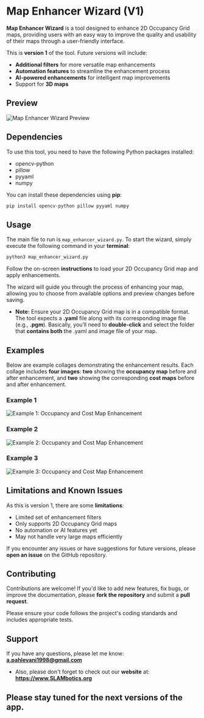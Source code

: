 # Map Enhancer Wizard (V1)

**Map Enhancer Wizard** is a tool designed to enhance 2D Occupancy Grid maps, providing users with an easy way to improve the quality and usability of their maps through a user-friendly interface.

This is **version 1** of the tool. Future versions will include:

- **Additional filters** for more versatile map enhancements
- **Automation features** to streamline the enhancement process
- **AI-powered enhancements** for intelligent map improvements
- Support for **3D maps**

## Preview

![Map Enhancer Wizard Preview](https://github.com/user-attachments/assets/4dbd4538-ddf7-4dc9-af1a-184c2ab03395)

## Dependencies

To use this tool, you need to have the following Python packages installed:

- opencv-python
- pillow
- pyyaml
- numpy

You can install these dependencies using **pip**:

```bash
pip install opencv-python pillow pyyaml numpy
```

## Usage

The main file to run is `map_enhancer_wizard.py`. To start the wizard, simply execute the following command in your **terminal**:

```bash
python3 map_enhancer_wizard.py
```

Follow the on-screen **instructions** to load your 2D Occupancy Grid map and apply enhancements.

The wizard will guide you through the process of enhancing your map, allowing you to choose from available options and preview changes before saving.

+ **Note:** Ensure your 2D Occupancy Grid map is in a compatible format. The tool expects a **.yaml** file along with its corresponding image file (e.g., **.pgm**). Basically, you’ll need to **double-click** and select the folder that **contains both** the .yaml and image file of your map.

## Examples

Below are example collages demonstrating the enhancement results. Each collage includes **four images**: **two** showing the **occupancy map** before and after enhancement, and **two** showing the corresponding **cost maps** before and after enhancement.

### Example 1
![Example 1: Occupancy and Cost Map Enhancement](https://github.com/user-attachments/assets/4149fe0b-3bf4-4f04-b520-a2f0fa883235)

### Example 2
![Example 2: Occupancy and Cost Map Enhancement](https://github.com/user-attachments/assets/0fe744f3-6ae5-4f06-a868-0dde060fb924)

### Example 3
![Example 3: Occupancy and Cost Map Enhancement](https://github.com/user-attachments/assets/608c0558-aa63-478e-a97b-4ef6fc729e13)

## Limitations and Known Issues

As this is version 1, there are some **limitations**:

- Limited set of enhancement filters
- Only supports 2D Occupancy Grid maps
- No automation or AI features yet
- May not handle very large maps efficiently

If you encounter any issues or have suggestions for future versions, please **open an issue** on the GitHub repository.

## Contributing

Contributions are welcome! If you'd like to add new features, fix bugs, or improve the documentation, please **fork the repository** and submit a **pull request**.

Please ensure your code follows the project's coding standards and includes appropriate tests.

## Support

If you have any questions, please let me know: **a.pahlevani1998@gmail.com**

+ Also, please don't forget to check out our **website** at: **https://www.SLAMbotics.org**

## Please stay tuned for the next versions of the app.
